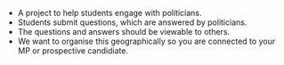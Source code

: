 * A project to help students engage with politicians. 
* Students submit questions, which are answered by politicians.
* The questions and answers should be viewable to others.
* We want to organise this geographically so you are connected to your MP or prospective candidiate.

